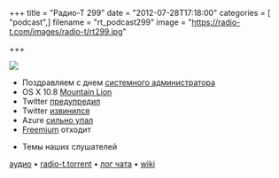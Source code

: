 +++
title = "Радио-Т 299"
date = "2012-07-28T17:18:00"
categories = [ "podcast",]
filename = "rt_podcast299"
image = "https://radio-t.com/images/radio-t/rt299.jpg"

+++

![](https://radio-t.com/images/radio-t/rt299.jpg)

* Поздравляем с днем [системного администратора](http://habrahabr.ru/company/ideco/blog/148555/)
* OS X 10.8 [Mountain Lion](http://mac.appstorm.net/reviews/utilities/os-x-10-8-mountain-lion-review/)
* Twitter [предупредил](http://www.zdnet.com/twitter-malware-warning-its-you-on-photo-or-its-about-you-7000001736/)
* Twitter [извинился](http://mashable.com/2012/07/26/twitter-apology/)
* Azure [сильно упал](http://thenextweb.com/microsoft/2012/07/28/microsoft-azure-went-down-in-western-europe-due-to-misconfigured-network-device/)
* [Freemium](http://gigaom.com/2012/07/21/freemium-has-run-its-course/) отходит
- Темы наших слушателей

[аудио](https://cdn.radio-t.com/rt_podcast299.mp3) • [radio-t.torrent](https://cdn.radio-t.com/torrents/rt_podcast299.mp3.torrent) • [лог чата](http://chat.radio-t.com/logs/radio-t-299.html) • [wiki](http://wiki.radio-t.com/%D0%92%D1%8B%D0%BF%D1%83%D1%81%D0%BA_299)<audio src="https://cdn.radio-t.com/rt_podcast299.mp3" preload="none"></audio>